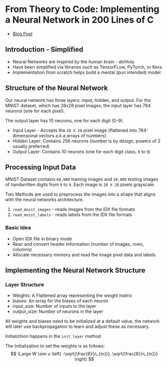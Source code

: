 # From Theory to Code: Implementing a Neural Network in 200 Lines of C

- [Blog Post](https://konrad.gg/blog/posts/001.html)

## Introduction - Simplified

- Neural Networks are inspired by the human brain - dohhoy
- Have been simplified via libraries such as TensorFLow, PyTorch, or Kera
- Implementation from scratch helps build a mental (pun intended) model

## Structure of the Neural Network

Our neural network has three layers: input, hidden, and output. For the MNIST dataset, which has 28x28 pixel images, the input layer has 784 neurons (one for each pixel).

The output layer has 10 neurons, one for each digit (0-9).

- Input Layer - Accepts the `28 X 28` pixel image (flattened into 784-dimensional vectors a.k.a arrays of numbers)
- Hidden Layer: Contains 256 neurons (number is by design, powers of 2 usually preferred)
- Output Layer: Contains 10 neurons (one for each digit class, `0` to `9`)


## Processing Input Data

MNIST Dataset contains `60,000` training images and `10,000` testing images of handwritten digits from `0` to `9`. Each image is `28 X 28` pixels grayscale.

Two Methods are used to preprocess the images into a shape that aligns with the neural networks architecture.

1. `read_mnist_images` - reads images from the IDX file formats
2. `read_mnist_labels` - reads labels from the IDX file formats

### Basic Idea
- Open IDX file in binary mode
- Reac and convert header information (number of images, rows, columns)
- Allocate necessary memory and read the image pixel data and labels.

## Implementing the Neural Network Structure

### Layer Structure
- Weights: A Flattened array representing the weight matrix
- biases: An array for the biases of each neuron
- input_size: Number of inputs to the layer
- output_size: Number of neurons in the layer

All weights and biases need to be initialized at a default value, the network will later use backpropagation to learn and adjust these as necessary.

Initializtiion happens in the `init_layer` method

The Initialization to set the weights is as follows:
$$
\Large
W \sim u \left( -\sqrt{\frac{6}{n_{in}}}, \sqrt{\frac{6}{n_{in}}} \right)
$$
